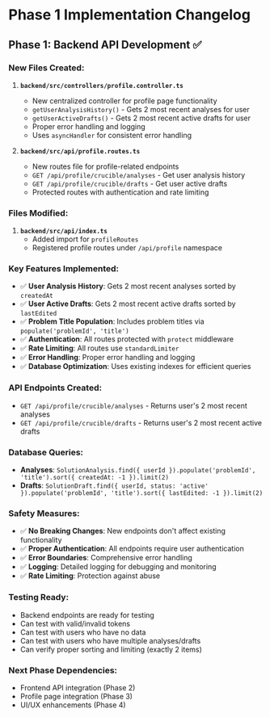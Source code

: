 # Phase 1 Implementation Changelog

## Phase 1: Backend API Development ✅

### New Files Created:
1. **`backend/src/controllers/profile.controller.ts`**
   - New centralized controller for profile page functionality
   - `getUserAnalysisHistory()` - Gets 2 most recent analyses for user
   - `getUserActiveDrafts()` - Gets 2 most recent active drafts for user
   - Proper error handling and logging
   - Uses `asyncHandler` for consistent error handling

2. **`backend/src/api/profile.routes.ts`**
   - New routes file for profile-related endpoints
   - `GET /api/profile/crucible/analyses` - Get user analysis history
   - `GET /api/profile/crucible/drafts` - Get user active drafts
   - Protected routes with authentication and rate limiting

### Files Modified:
1. **`backend/src/api/index.ts`**
   - Added import for `profileRoutes`
   - Registered profile routes under `/api/profile` namespace

### Key Features Implemented:
- ✅ **User Analysis History**: Gets 2 most recent analyses sorted by `createdAt`
- ✅ **User Active Drafts**: Gets 2 most recent active drafts sorted by `lastEdited`
- ✅ **Problem Title Population**: Includes problem titles via `populate('problemId', 'title')`
- ✅ **Authentication**: All routes protected with `protect` middleware
- ✅ **Rate Limiting**: All routes use `standardLimiter`
- ✅ **Error Handling**: Proper error handling and logging
- ✅ **Database Optimization**: Uses existing indexes for efficient queries

### API Endpoints Created:
- `GET /api/profile/crucible/analyses` - Returns user's 2 most recent analyses
- `GET /api/profile/crucible/drafts` - Returns user's 2 most recent active drafts

### Database Queries:
- **Analyses**: `SolutionAnalysis.find({ userId }).populate('problemId', 'title').sort({ createdAt: -1 }).limit(2)`
- **Drafts**: `SolutionDraft.find({ userId, status: 'active' }).populate('problemId', 'title').sort({ lastEdited: -1 }).limit(2)`

### Safety Measures:
- ✅ **No Breaking Changes**: New endpoints don't affect existing functionality
- ✅ **Proper Authentication**: All endpoints require user authentication
- ✅ **Error Boundaries**: Comprehensive error handling
- ✅ **Logging**: Detailed logging for debugging and monitoring
- ✅ **Rate Limiting**: Protection against abuse

### Testing Ready:
- Backend endpoints are ready for testing
- Can test with valid/invalid tokens
- Can test with users who have no data
- Can test with users who have multiple analyses/drafts
- Can verify proper sorting and limiting (exactly 2 items)

### Next Phase Dependencies:
- Frontend API integration (Phase 2)
- Profile page integration (Phase 3)
- UI/UX enhancements (Phase 4) 